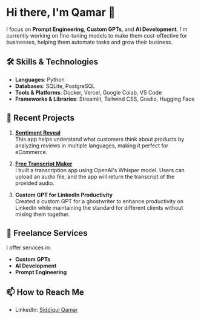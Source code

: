 # Hi there, I'm Qamar 👋

I focus on **Prompt Engineering**, **Custom GPTs**, and **AI Development**. I'm currently working on fine-tuning models to make them cost-effective for businesses, helping them automate tasks and grow their business.

## 🛠️ Skills & Technologies

- **Languages**: Python
- **Databases**: SQLite, PostgreSQL
- **Tools & Platforms**: Docker, Vercel, Google Colab, VS Code
- **Frameworks & Libraries**: Streamlit, Tailwind CSS, Gradio, Hugging Face

## 🚀 Recent Projects

1. **[Sentiment Reveal](https://huggingface.co/spaces/qamarsidd/SentimentReveal)**  
   This app helps understand what customers think about products by analyzing reviews in multiple languages, making it perfect for eCommerce.

2. **[Free Transcript Maker](https://huggingface.co/spaces/qamarsidd/FreeTranscriptMaker)**  
   I built a transcription app using OpenAI's Whisper model. Users can upload an audio file, and the app will return the transcript of the provided audio.
 
3. **Custom GPT for LinkedIn Productivity**  
   Created a custom GPT for a ghostwriter to enhance productivity on LinkedIn while maintaining the standard for different clients without mixing them together.
   
## 💼 Freelance Services

I offer services in:
- **Custom GPTs**
- **AI Development**
- **Prompt Engineering**

## 📫 How to Reach Me
- LinkedIn: [Siddiqui Qamar](https://www.linkedin.com/in/qamarsidd)
